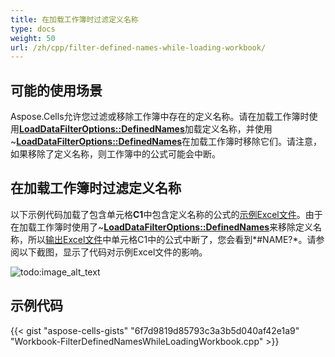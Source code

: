 ```yaml
---
title: 在加载工作簿时过滤定义名称
type: docs
weight: 50
url: /zh/cpp/filter-defined-names-while-loading-workbook/
---
```


## **可能的使用场景**

Aspose.Cells允许您过滤或移除工作簿中存在的定义名称。请在加载工作簿时使用[**LoadDataFilterOptions::DefinedNames**](https://reference.aspose.com/cells/cpp/aspose.cells/loaddatafilteroptions/)加载定义名称，并使用~[**LoadDataFilterOptions::DefinedNames**](https://reference.aspose.com/cells/cpp/aspose.cells/loaddatafilteroptions/)在加载工作簿时移除它们。请注意，如果移除了定义名称，则工作簿中的公式可能会中断。

## **在加载工作簿时过滤定义名称**

以下示例代码加载了包含单元格**C1**中包含定义名称的公式的[示例Excel文件](61767860.xlsx)。由于在加载工作簿时使用了~[**LoadDataFilterOptions::DefinedNames**](https://reference.aspose.com/cells/cpp/aspose.cells/loaddatafilteroptions/)来移除定义名称，所以[输出Excel文件](61767861.xlsx)中单元格C1中的公式中断了，您会看到*#NAME?*。请参阅以下截图，显示了代码对示例Excel文件的影响。

![todo:image_alt_text](filter-defined-names-while-loading-workbook_1.png)

## **示例代码**

{{< gist "aspose-cells-gists" "6f7d9819d85793c3a3b5d040af42e1a9" "Workbook-FilterDefinedNamesWhileLoadingWorkbook.cpp" >}}
